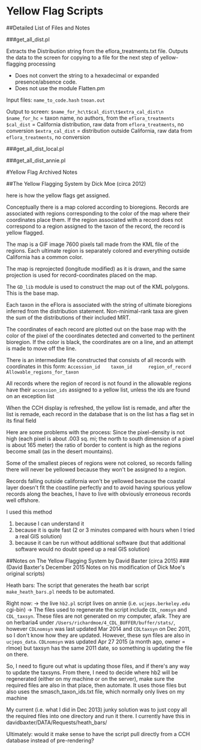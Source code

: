 # Yellow Flag Scripts

##Detailed List of Files and Notes

###get_all_dist.pl

Extracts the Distribution string from the eflora_treatments.txt file. Outputs the data to the screen for copying to a file for the next step of yellow-flagging processing

- Does not convert the string to a hexadecimal or expanded presence/absence code.
- Does not use the module Flatten.pm

Input files:
`name_to_code.hash`
`tnoan.out`

Output to screen:
`$name_for_hc\t$cal_dist\t$extra_cal_dist\n`
`$name_for_hc` = taxon name, no authors, from the `eflora_treatments`
`$cal_dist` = California distribution, raw data from `eflora_treatments`, no conversion
`$extra_cal_dist` = distribution outside California, raw data from `eflora_treatments`, no conversion

###get_all_dist_local.pl

###get_all_dist_annie.pl

#Yellow Flag Archived Notes

##The Yellow Flagging System by Dick Moe (circa 2012)

here is how the yellow flags get assigned.

Conceptually there is a map colored according to bioregions.
Records are associated with regions corresponding to the
color of the map where their coordinates place them.
If the region associated with a record does not correspond to 
a region assigned to the taxon of the record, the record is yellow flagged.


The map is a GIF image 7600 pixels tall made from
the KML file of the regions. Each ultimate region is separately
colored and everything outside California has a common color.

The map is reprojected (longitude modified) as it is drawn,
and the same projection is used for record-coordinates placed on the map.


The `GD_lib` module is used to construct the map out of the KML polygons.
This is the base map.

Each taxon in the eFlora is associated with the string of ultimate
bioregions inferred from the distribution statement. Non-minimal-rank
taxa are given the sum of the distributions of their included MRT.

The coordinates of each record are plotted out on the base map
with the color of the pixel of the coordinates detected and converted
to the pertinent bioregion. If the color is black, the coordinates are on
a line, and an attempt is made to move off the line.

There is an intermediate file constructed that consists of all records with coordinates
in this form:
`Accession_id    taxon_id      region_of_record      Allowable_regions_for_taxon`


All records where the region of record  is not found in the allowable regions
have their `accession_ids` assigned to a yellow list, unless the ids are found on an exception list

When the CCH display is refreshed, the yellow list is remade, and after the list is
remade, each record in the database that is on the list has a flag set in its final field

Here are some problems with the process:
Since the pixel-density is not high
(each pixel is about .003 sq. mi; the north to south dimension of a pixel is about 165 meter) the ratio of border to
content is high as the regions become small (as in the desert mountains).

Some of the smallest pieces of regions were not colored, so records falling there will never be
yellowed because they won't be assigned to a region.

Records falling outside california won't be yellowed because the coastal layer doesn't
fit the coastline perfectly and to avoid having spurious yellow records along the beaches,
I have to live with obviously erroneous records well offshore.

I used this method
1. because I can understand it
2. because it is quite fast (2 or 3  minutes compared with hours when I tried a real GIS solution)
3. because it can be run without additional software (but that additional software would no doubt speed up a real GIS solution)

##Notes on The Yellow Flagging System by David Baxter (circa 2015)
###(David Baxter's December 2015 Notes on his modification of Dick Moe's original scripts)

Heath bars:
The script that generates the heath bar script `make_heath_bars.pl` needs to be automated.

Right now:
→ the live `hb2.pl` script lives on annie (i.e. `ucjeps.berkeley.edu` cgi-bin)
→ The files used to regenerate the script include `CDL_nomsyn` and `CDL_taxsyn`. 
These files are not generated on my computer, afaik. They are on herbaria4 under `/Users/richardmoe/4_CDL_BUFFER/buffer/stats/`, however `CDLnomsyn` was last updated Mar 2014 and `CDLtaxsyn` on Dec 2011, so I don't know how they are updated. However, these syn files are also in `ucjeps_data`. `CDLnomsyn` was updated Apr 27 2015 (a month ago, owner = rlmoe) but taxsyn has the same 2011 date, so something is updating the file on there.

So, I need to figure out what is updating those files, and if there's any way to update the taxsyns. 
From there, I need to decide where hb2 will be regenerated (either on my machine or on the server), make sure the required files are also in that place, then automate. 
It uses those files but also uses the smasch_taxon_ids.txt file, which normally only lives on my machine

My current (i.e. what I did in Dec 2013) junky solution was to just copy all the required files into one directory and run it there. I currently have this in davidbaxter/DATA/Requests/heath_bars/

Ultimately: would it make sense to have the script pull directly from a CCH database instead of pre-rendering?


